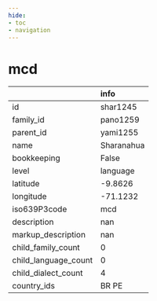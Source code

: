 ```yaml
---
hide:
- toc
- navigation
---
```

# mcd
|                      | info       |
|:---------------------|:-----------|
| id                   | shar1245   |
| family_id            | pano1259   |
| parent_id            | yami1255   |
| name                 | Sharanahua |
| bookkeeping          | False      |
| level                | language   |
| latitude             | -9.8626    |
| longitude            | -71.1232   |
| iso639P3code         | mcd        |
| description          | nan        |
| markup_description   | nan        |
| child_family_count   | 0          |
| child_language_count | 0          |
| child_dialect_count  | 4          |
| country_ids          | BR PE      |